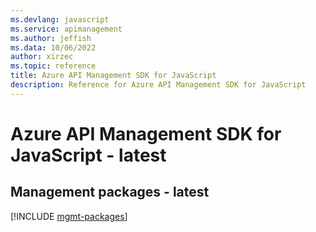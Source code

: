 ```yaml
---
ms.devlang: javascript
ms.service: apimanagement
ms.author: jeffish
ms.data: 10/06/2022
author: xirzec
ms.topic: reference
title: Azure API Management SDK for JavaScript
description: Reference for Azure API Management SDK for JavaScript
---
```

# Azure API Management SDK for JavaScript - latest

## Management packages - latest
[!INCLUDE [mgmt-packages](api-management-mgmt-index.md)]